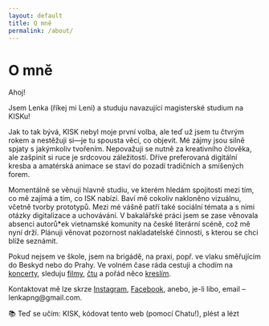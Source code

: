 ```yaml
---
layout: default
title: O mně
permalink: /about/
---
```


# O mně

<p>Ahoj!</p>

<p>
Jsem Lenka (říkej mi Leni) a studuju navazující magisterské studium na KISKu!​
</p>

<p>
Jak to tak bývá, KISK nebyl moje první volba, ale teď už jsem tu čtvrým rokem a nestěžuji si—je tu spousta věcí, co objevit. Mé zájmy jsou silně spjaty s jakýmkoliv tvořením. Nepovažuji se nutně za kreativního člověka, ale zašpinit si ruce je srdcovou záležitostí. Dříve preferovaná digitální kresba a amatérská animace se staví do pozadí tradičních a smíšených forem.
</p>

<p>
Momentálně se věnuji hlavně studiu, ve kterém hledám spojitosti mezi tím, co mě zajímá a tím, co ISK nabízí. Baví mě cokoliv nakloněno vizuálnu, včetně tvorby prototypů. Mezi mé vášně patří také sociální témata a s nimi otázky digitalizace a uchovávání. V bakalářské práci jsem se zase věnovala absenci autorů*ek vietnamské komunity na české literární scéně, což mě nyní drží. Plánuji věnovat pozornost nakladatelské činnosti, s kterou se chci blíže seznámit.
</p>

<p>
Pokud nejsem ve škole, jsem na brigádě, na praxi, popř. ve vlaku směřujícím do Beskyd nebo do Prahy. Ve volném čase ráda cestuji a chodím na <a href="https://lenkapng.github.io/concerts/">koncerty</a>, sleduju <a href="https://letterboxd.com/lenkapng/">filmy</a>, <a href="https://www.goodreads.com/burninghill">čtu</a> a pořád něco <a href="https://lenkapng.wixsite.com/my-site">kreslím</a>.​​
</p>

<p>
Kontaktovat mě lze skrze <a href="https://instagram.com/lenkajpg">Instagram</a>, <a href="https://www.facebook.com/leni.polednikova/">Facebook</a>, anebo, je-li libo, email – lenkapng@gmail.com.
</p>

<p>📚 Teď se učím: KISK, kódovat tento web (pomocí Chatu!), plést a lézt</p>
